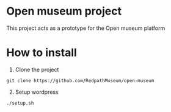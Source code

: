 # Open museum project
This project acts as a prototype for the Open museum platform

# How to install
1. Clone the project
```
git clone https://github.com/RedpathMuseum/open-museum
```
2. Setup wordpress
```
./setup.sh
```
